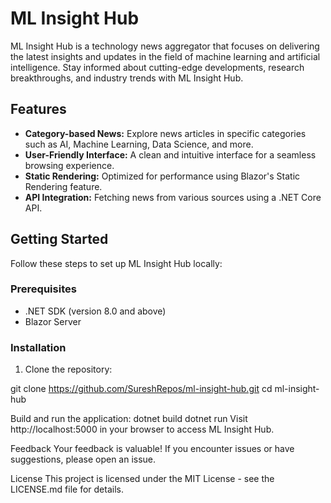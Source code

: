 # ML Insight Hub

ML Insight Hub is a technology news aggregator that focuses on delivering the latest insights and updates in the field of machine learning and artificial intelligence. Stay informed about cutting-edge developments, research breakthroughs, and industry trends with ML Insight Hub.

## Features

- **Category-based News:** Explore news articles in specific categories such as AI, Machine Learning, Data Science, and more.
- **User-Friendly Interface:** A clean and intuitive interface for a seamless browsing experience.
- **Static Rendering:** Optimized for performance using Blazor's Static Rendering feature.
- **API Integration:** Fetching news from various sources using a .NET Core API.

## Getting Started

Follow these steps to set up ML Insight Hub locally:

### Prerequisites

- .NET SDK (version 8.0 and above)
- Blazor Server

### Installation

1. Clone the repository:

git clone https://github.com/SureshRepos/ml-insight-hub.git
cd ml-insight-hub

Build and run the application:
dotnet build
dotnet run
Visit http://localhost:5000 in your browser to access ML Insight Hub.

Feedback
Your feedback is valuable! If you encounter issues or have suggestions, please open an issue.

License
This project is licensed under the MIT License - see the LICENSE.md file for details.
